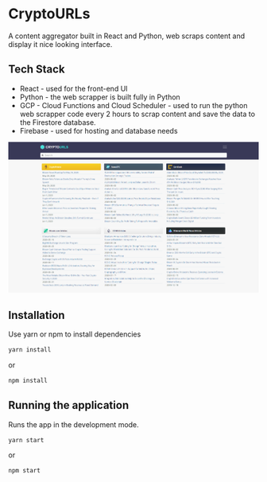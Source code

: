 # CryptoURLs

A content aggregator built in React and Python, web scraps content and display it nice looking interface.
## Tech Stack

- React - used for the front-end UI
- Python - the web scrapper is built fully in Python
- GCP - Cloud Functions and Cloud Scheduler - used to run the python web scrapper code every 2 hours to scrap content and save the data to the Firestore database.
- Firebase - used for hosting and database needs

![CryptoURLs Logo](https://github.com/Xuriwork/cryptourls/blob/master/images/cryptourls-page.png)

## Installation

Use yarn or npm to install dependencies

```bash
yarn install
```
or
```bash
npm install
```

## Running the application

Runs the app in the development mode.

```bash
yarn start
```
or
```bash
npm start
```
